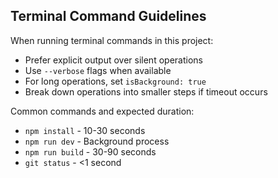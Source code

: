 ## Terminal Command Guidelines

When running terminal commands in this project:
- Prefer explicit output over silent operations
- Use `--verbose` flags when available
- For long operations, set `isBackground: true`
- Break down operations into smaller steps if timeout occurs

Common commands and expected duration:
- `npm install` - 10-30 seconds
- `npm run dev` - Background process
- `npm run build` - 30-90 seconds
- `git status` - <1 second